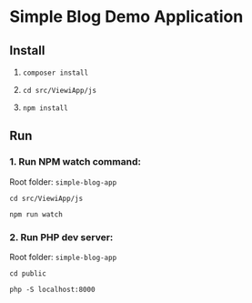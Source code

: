 # Simple Blog Demo Application

## Install

1. `composer install`

2. `cd src/ViewiApp/js`

3. `npm install`

## Run

### 1. Run NPM watch command:

   Root folder: `simple-blog-app`

   `cd src/ViewiApp/js`

   `npm run watch`

### 2. Run PHP dev server:

Root folder: `simple-blog-app`

`cd public`

`php -S localhost:8000`